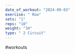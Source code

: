```yaml
---
date_of_workout: "2024-09-03"
exercise: " Row"
sets: "1"
reps: "10"
weight: "34"
type: " 2 Circuit"
---
```

#workouts